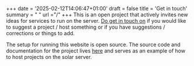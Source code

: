 +++
date = '2025-02-12T14:06:47+01:00'
draft = false
title = 'Get in touch'
summary = " "
url ="/"
+++
This is an open project that actively invites new ideas for services to run on the server. [Do get in touch on](mailto:frme@itu.dk) if you would like to suggest a project / host something or if you have suggestions / corrections or things to add.

The setup for running this website is open source. The source code and documentation for the project lives [here](https://github.com/jsr606/solar.itu.dk) and serves as an example of how to host projects on the solar server.